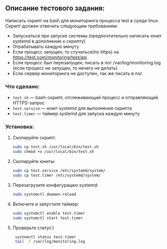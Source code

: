 ## Описание тестового задания:
Написать скрипт на bash для мониторинга процесса test в среде linux.
Скрипт должен отвечать следующим требованиям:
- Запускаться при запуске системы (предпочтительно написать юнит
systemd в дополнение к скрипту)
- Отрабатывать каждую минуту
- Если процесс запущен, то стучаться(по https) на
https://test.com/monitoring/test/api
- Если процесс был перезапущен, писать в лог /var/log/monitoring.log
(если процесс не запущен, то ничего не делать)
- Если сервер мониторинга не доступен, так же писать в лог.
### Что сделано:
- `test.sh` — bash-скрипт, отслеживающий процесс и отправляющий HTTPS-запрос
- `test.service` — юнит systemd для выполнения скрипта
- `test.timer` — таймер systemd для запуска каждую минуту
### Установка:
1. Скопируйте скрипт:
   ```bash
   sudo cp test.sh /usr/local/bin/test.sh
   sudo chmod +x /usr/local/bin/test.sh
2. Скопируйте юниты:
   ```bash
   sudo cp test.service /etc/systemd/system/
   sudo cp test.timer /etc/systemd/system/
3. Перезагрузите конфигурацию systemd:
    ```bash
    sudo systemctl daemon-reload
4. Включите и запустите таймер:
    ```bash
    sudo systemctl enable test.timer
    sudo systemctl start test.timer
5. Проверьте статус:\
   ```bash
    systemctl status test.timer
    tail -f /var/log/monitoring.log
   
